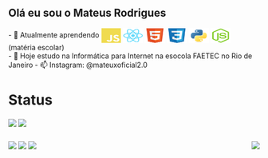 ## Olá eu sou o Mateus Rodrigues
 <div style="display: inline_block">
- 🌱 Atualmente aprendendo  <img align="center" alt="Mateus-Js" height="30" width="40" src="https://raw.githubusercontent.com/devicons/devicon/master/icons/javascript/javascript-plain.svg">
  <img align="center" alt="Mateus-React" height="30" width="40" src="https://raw.githubusercontent.com/devicons/devicon/master/icons/react/react-original.svg">
  <img align="center" alt="Mateus-HTML" height="30" width="40" src="https://raw.githubusercontent.com/devicons/devicon/master/icons/html5/html5-original.svg">
  <img align="center" alt="Mateus-CSS" height="30" width="40" src="https://raw.githubusercontent.com/devicons/devicon/master/icons/css3/css3-original.svg">
  <img align="center" alt="Mateus-Python" height="30" width="40" src="https://raw.githubusercontent.com/devicons/devicon/master/icons/python/python-original.svg">
  <img align="center" alt="Mateus-NodeJS" height="30" width="40" src="https://raw.githubusercontent.com/devicons/devicon/master/icons/nodejs/nodejs-original.svg">
</div>(matéria escolar)<br>
- 🔭 Hoje estudo na Informática para Internet na esocola FAETEC no Rio de Janeiro
- 📫 Instagram: @mateuxoficial2.0

<h1>Status</h1>

<div>
  <img align="center" height="180em" src="https://github-readme-stats.vercel.app/api?username=mztrem7&show_icons=true&theme=dark&count_private=true"/>
  <img align="center" height="180em" src="https://github-readme-stats.vercel.app/api/top-langs/?username=mztrem7&layout=compact&lang_count=16&theme=dark"/>
</div>


##
<div> 
  <a href="https://instagram.com/mateuxoficial2.0" target="_blank"><img src="https://img.shields.io/badge/-Instagram-%23E4405F?style=for-the-badge&logo=instagram&logoColor=white" target="_blank"></a>
  <a href = "mateusrodrigues.vr@outlook.com"><img src="https://img.shields.io/badge/-Gmail-%23333?style=for-the-badge&logo=gmail&logoColor=white" target="_blank"></a>
  <a href="https://www.linkedin.com/in/mateus-rodrigues-da-silva-41a403227/" target="_blank"><img src="https://img.shields.io/badge/-LinkedIn-%230077B5?style=for-the-badge&logo=linkedin&logoColor=white" target="_blank"></a> 
  <img align="right"  height="180em" src="https://cdn.discordapp.com/attachments/898272260366934057/1119051397476925500/botafogo-logo-escudo.png">
  
</div>
